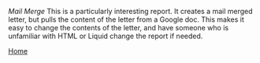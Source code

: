 *Mail Merge*
This is a particularly interesting report. It creates a mail merged letter, but pulls the content of the letter from a Google doc. This makes it easy to change the contents of the letter, and have someone who is unfamiliar with HTML or Liquid change the report if needed.

[Home](../)
